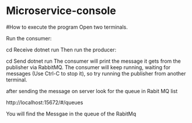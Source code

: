 # Microservice-console
 
#How to execute the program
Open two terminals.

Run the consumer:

cd Receive
dotnet run
Then run the producer:

cd Send
dotnet run
The consumer will print the message it gets from the publisher via RabbitMQ. The consumer will keep running, waiting for messages (Use Ctrl-C to stop it), so try running the publisher from another terminal.

after sending the message on server look for the queue in Rabit MQ list

http://localhost:15672/#/queues

You will find the Messgae in the queue of the RabitMq
